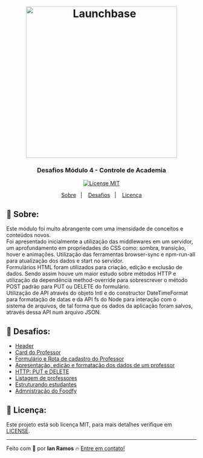 <h1 align="center">
    <img alt="Launchbase" src="https://storage.googleapis.com/golden-wind/bootcamp-launchbase/logo.png" width="400px" />
</h1>

<h3 align="center">
  Desafios Módulo 4 - Controle de Academia
</h3>

<p align="center">

  <a href="https://opensource.org/licenses/MIT" >
    <img src="https://img.shields.io/badge/license-MIT-brightgreen" alt="License MIT">
  </a>

</p>

<p align="center">
  <a href="#pushpin-sobre">Sobre</a>&nbsp;&nbsp;&nbsp;|&nbsp;&nbsp;&nbsp;
  <a href="#rocket-desafios">Desafios</a>&nbsp;&nbsp;&nbsp;|&nbsp;&nbsp;&nbsp;
  <a href="#key-licença">Licença</a>
</p>


## :pushpin: Sobre:

Este módulo foi muito abrangente com uma imensidade de conceitos e conteúdos novos.<br>
Foi apresentado inicialmente a utilização das middlewares em um servidor, um aprofundamento em propriedades do CSS como: sombra, transição, hover e animações.
Utilização das ferramentas browser-sync e npm-run-all para atualização dos dados e start no servidor.<br>
Formulários HTML foram utilizados para criação, edição e exclusão de dados. Sendo assim houve um maior estudo sobre métodos HTTP e utilização da dependência method-override para sobrescrever o método POST padrão para PUT ou DELETE do formulário.<br>
Utilização de API através do objeto Intl e do constructor DateTimeFormat para formatação de datas e da API fs do Node para interação com o sistema de arquivos, de tal forma que os dados da aplicação foram salvos, através dessa API num arquivo JSON.


## :rocket: Desafios:

- [Header](https://github.com/rocketseat-education/bootcamp-launchbase-desafios-04/blob/master/desafios/04-1-header.md)
- [Card do Professor](https://github.com/rocketseat-education/bootcamp-launchbase-desafios-04/blob/master/desafios/04-2-card-teacher.md)
- [Formulário e Rota de cadastro do Professor](https://github.com/rocketseat-education/bootcamp-launchbase-desafios-04/blob/master/desafios/04-3-form-and-routes-teacher.md)
- [Apresentação, edição e formatação dos dados de um professor](https://github.com/rocketseat-education/bootcamp-launchbase-desafios-04/blob/master/desafios/04-4-show-edit-format-teacher.md)
- [HTTP: PUT e DELETE](https://github.com/rocketseat-education/bootcamp-launchbase-desafios-04/blob/master/desafios/04-5-put-delete-teacher.md)
- [Listagem de professores](https://github.com/rocketseat-education/bootcamp-launchbase-desafios-04/blob/master/desafios/04-6-list-teachers.md)
- [Estruturando estudantes](https://github.com/rocketseat-education/bootcamp-launchbase-desafios-04/blob/master/desafios/04-7-students.md)
- [Admnistração do Foodfy](https://github.com/rocketseat-education/bootcamp-launchbase-desafios-04/blob/master/desafios/04-admin-foodfy.md)


## :key: Licença:

Este projeto está sob licença MIT, para mais detalhes verifique em [LICENSE](https://github.com/i-ramoss/Bootcamp-LaunchBase/blob/master/LICENSE).

---

Feito com :green_heart: por **Ian Ramos** :fire: [Entre em contato!](https://www.linkedin.com/in/ian-ramos/)